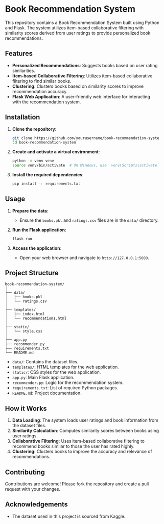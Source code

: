 # Book Recommendation System

This repository contains a Book Recommendation System built using Python and Flask. The system utilizes item-based collaborative filtering with similarity scores derived from user ratings to provide personalized book recommendations.

## Features

- **Personalized Recommendations**: Suggests books based on user rating similarities.
- **Item-based Collaborative Filtering**: Utilizes item-based collaborative filtering to find similar books.
- **Clustering**: Clusters books based on similarity scores to improve recommendation accuracy.
- **Flask Web Application**: A user-friendly web interface for interacting with the recommendation system.

## Installation

1. **Clone the repository**:
    ```bash
    git clone https://github.com/yourusername/book-recommendation-system.git
    cd book-recommendation-system
    ```

2. **Create and activate a virtual environment**:
    ```bash
    python -m venv venv
    source venv/bin/activate  # On Windows, use `venv\Scripts\activate`
    ```

3. **Install the required dependencies**:
    ```bash
    pip install -r requirements.txt
    ```

## Usage

1. **Prepare the data**:
    - Ensure the `books.pkl` and `ratings.csv` files are in the `data/` directory.

2. **Run the Flask application**:
    ```bash
    flask run
    ```

3. **Access the application**:
    - Open your web browser and navigate to `http://127.0.0.1:5000`.

## Project Structure

```
book-recommendation-system/
│
├── data/
│   ├── books.pkl
│   └── ratings.csv
│
├── templates/
│   ├── index.html
│   └── recommendations.html
│
├── static/
│   └── style.css
│
├── app.py
├── recommender.py
├── requirements.txt
└── README.md
```

- `data/`: Contains the dataset files.
- `templates/`: HTML templates for the web application.
- `static/`: CSS styles for the web application.
- `app.py`: Main Flask application.
- `recommender.py`: Logic for the recommendation system.
- `requirements.txt`: List of required Python packages.
- `README.md`: Project documentation.

## How it Works

1. **Data Loading**: The system loads user ratings and book information from the dataset files.
2. **Similarity Calculation**: Computes similarity scores between books using user ratings.
3. **Collaborative Filtering**: Uses item-based collaborative filtering to recommend books similar to those the user has rated highly.
4. **Clustering**: Clusters books to improve the accuracy and relevance of recommendations.

## Contributing

Contributions are welcome! Please fork the repository and create a pull request with your changes.


## Acknowledgements

- The dataset used in this project is sourced from Kaggle.
